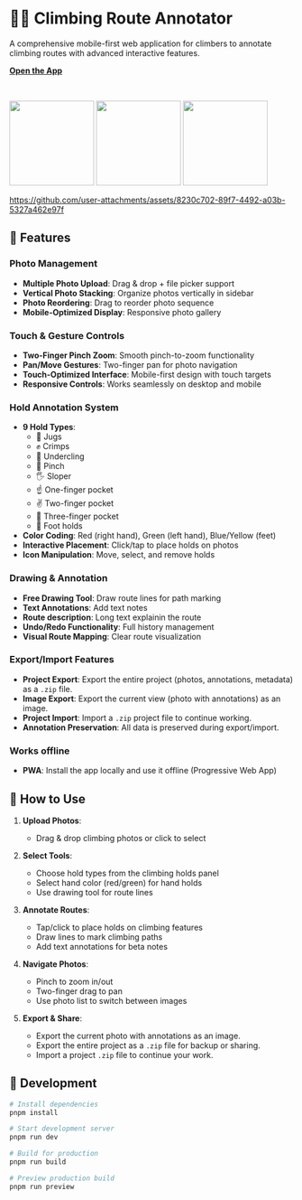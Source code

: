 # 🧗‍♂️ Climbing Route Annotator

A comprehensive mobile-first web application for climbers to annotate climbing routes with advanced interactive features.

**[Open the App](https://crag-one.vercel.app/)**

<br/>

[<img src="https://github.com/user-attachments/assets/5ea00e3e-3144-4588-9a4d-055e35b1916c" width="150" />](screenshot1)
[<img src="https://github.com/user-attachments/assets/18742552-fb9d-4a87-948c-8cd75c059929" width="150" />](screenshot2)
[<img src="https://github.com/user-attachments/assets/f32f5158-304b-4c56-aa8f-ab4be1360907" width="150" />](screenshot3)


https://github.com/user-attachments/assets/8230c702-89f7-4492-a03b-5327a462e97f


## 📱 Features

### Photo Management
- **Multiple Photo Upload**: Drag & drop + file picker support
- **Vertical Photo Stacking**: Organize photos vertically in sidebar
- **Photo Reordering**: Drag to reorder photo sequence
- **Mobile-Optimized Display**: Responsive photo gallery

### Touch & Gesture Controls
- **Two-Finger Pinch Zoom**: Smooth pinch-to-zoom functionality
- **Pan/Move Gestures**: Two-finger pan for photo navigation
- **Touch-Optimized Interface**: Mobile-first design with touch targets
- **Responsive Controls**: Works seamlessly on desktop and mobile

### Hold Annotation System
- **9 Hold Types**: 
  - 🤲 Jugs
  - ✊ Crimps
  - 🙌 Undercling
  - 🤏 Pinch
  - 🖐️ Sloper
  - ☝️ One-finger pocket
  - ✌️ Two-finger pocket
  - 🤟 Three-finger pocket
  - 🦶 Foot holds
- **Color Coding**: Red (right hand), Green (left hand), Blue/Yellow (feet)
- **Interactive Placement**: Click/tap to place holds on photos
- **Icon Manipulation**: Move, select, and remove holds

### Drawing & Annotation
- **Free Drawing Tool**: Draw route lines for path marking
- **Text Annotations**: Add text notes
- **Route description**: Long text explainin the route
- **Undo/Redo Functionality**: Full history management
- **Visual Route Mapping**: Clear route visualization

### Export/Import Features
- **Project Export**: Export the entire project (photos, annotations, metadata) as a `.zip` file.
- **Image Export**: Export the current view (photo with annotations) as an image.
- **Project Import**: Import a `.zip` project file to continue working.
- **Annotation Preservation**: All data is preserved during export/import.

### Works offline
- **PWA**: Install the app locally and use it offline (Progressive Web App)

## 📖 How to Use

1. **Upload Photos**: 
   - Drag & drop climbing photos or click to select

2. **Select Tools**:
   - Choose hold types from the climbing holds panel
   - Select hand color (red/green) for hand holds
   - Use drawing tool for route lines

3. **Annotate Routes**:
   - Tap/click to place holds on climbing features
   - Draw lines to mark climbing paths
   - Add text annotations for beta notes

4. **Navigate Photos**:
   - Pinch to zoom in/out
   - Two-finger drag to pan
   - Use photo list to switch between images

5. **Export & Share**:
   - Export the current photo with annotations as an image.
   - Export the entire project as a `.zip` file for backup or sharing.
   - Import a project `.zip` file to continue your work.

## 🔧 Development

```bash
# Install dependencies
pnpm install

# Start development server
pnpm run dev

# Build for production
pnpm run build

# Preview production build
pnpm run preview
```
